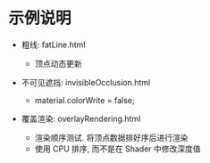 # 示例说明

* 粗线: fatLine.html
    * 顶点动态更新

* 不可见遮挡: invisibleOcclusion.html
    * material.colorWrite = false;

* 覆盖渲染: overlayRendering.html
    * 渲染顺序测试. 将顶点数据排好序后进行渲染
    * 使用 CPU 排序, 而不是在 Shader 中修改深度值
